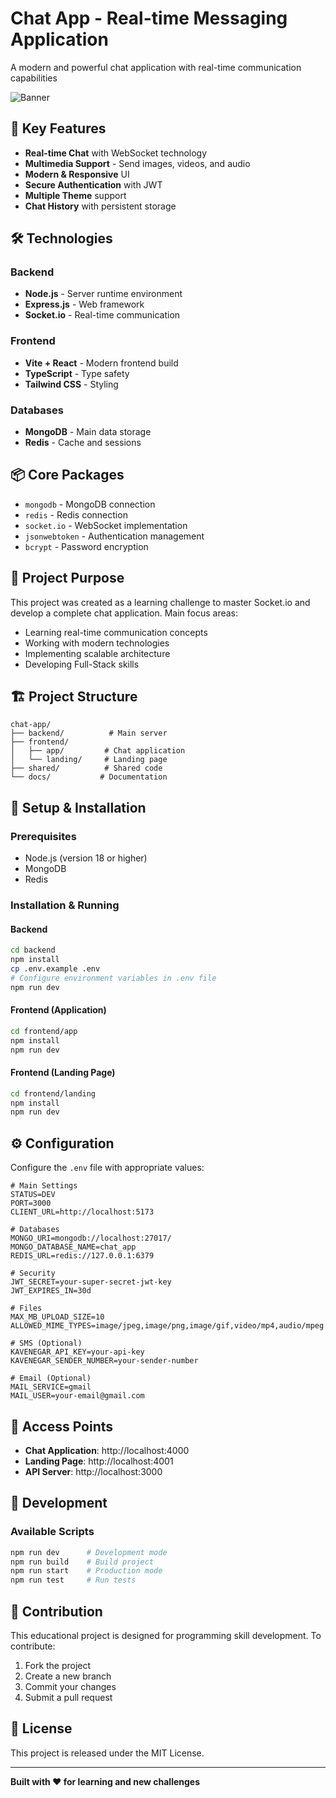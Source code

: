 # Chat App - Real-time Messaging Application

A modern and powerful chat application with real-time communication capabilities

![Banner](https://uploaded.photo/2025/10/08/8161cf516d8ece3d4b22ef6b144708a6.png)

## 🚀 Key Features

- **Real-time Chat** with WebSocket technology
- **Multimedia Support** - Send images, videos, and audio
- **Modern & Responsive** UI
- **Secure Authentication** with JWT
- **Multiple Theme** support
- **Chat History** with persistent storage

## 🛠 Technologies

### Backend
- **Node.js** - Server runtime environment
- **Express.js** - Web framework
- **Socket.io** - Real-time communication

### Frontend
- **Vite + React** - Modern frontend build
- **TypeScript** - Type safety
- **Tailwind CSS** - Styling

### Databases
- **MongoDB** - Main data storage
- **Redis** - Cache and sessions

## 📦 Core Packages

- `mongodb` - MongoDB connection
- `redis` - Redis connection
- `socket.io` - WebSocket implementation
- `jsonwebtoken` - Authentication management
- `bcrypt` - Password encryption

## 🎯 Project Purpose

This project was created as a learning challenge to master Socket.io and develop a complete chat application. Main focus areas:

- Learning real-time communication concepts
- Working with modern technologies
- Implementing scalable architecture
- Developing Full-Stack skills

## 🏗 Project Structure

```
chat-app/
├── backend/          # Main server
├── frontend/
│   ├── app/         # Chat application
│   └── landing/     # Landing page
├── shared/          # Shared code
└── docs/           # Documentation
```

## 🚀 Setup & Installation

### Prerequisites
- Node.js (version 18 or higher)
- MongoDB
- Redis

### Installation & Running

#### Backend
```bash
cd backend
npm install
cp .env.example .env
# Configure environment variables in .env file
npm run dev
```

#### Frontend (Application)
```bash
cd frontend/app
npm install
npm run dev
```

#### Frontend (Landing Page)
```bash
cd frontend/landing
npm install
npm run dev
```

## ⚙ Configuration

Configure the `.env` file with appropriate values:

```env
# Main Settings
STATUS=DEV
PORT=3000
CLIENT_URL=http://localhost:5173

# Databases
MONGO_URI=mongodb://localhost:27017/
MONGO_DATABASE_NAME=chat_app
REDIS_URL=redis://127.0.0.1:6379

# Security
JWT_SECRET=your-super-secret-jwt-key
JWT_EXPIRES_IN=30d

# Files
MAX_MB_UPLOAD_SIZE=10
ALLOWED_MIME_TYPES=image/jpeg,image/png,image/gif,video/mp4,audio/mpeg

# SMS (Optional)
KAVENEGAR_API_KEY=your-api-key
KAVENEGAR_SENDER_NUMBER=your-sender-number

# Email (Optional)
MAIL_SERVICE=gmail
MAIL_USER=your-email@gmail.com
```

## 📱 Access Points

- **Chat Application**: http://localhost:4000
- **Landing Page**: http://localhost:4001
- **API Server**: http://localhost:3000

## 🔧 Development

### Available Scripts
```bash
npm run dev      # Development mode
npm run build    # Build project
npm run start    # Production mode
npm run test     # Run tests
```

## 🤝 Contribution

This educational project is designed for programming skill development. To contribute:

1. Fork the project
2. Create a new branch
3. Commit your changes
4. Submit a pull request

## 📄 License

This project is released under the MIT License.

---

**Built with ❤️ for learning and new challenges**